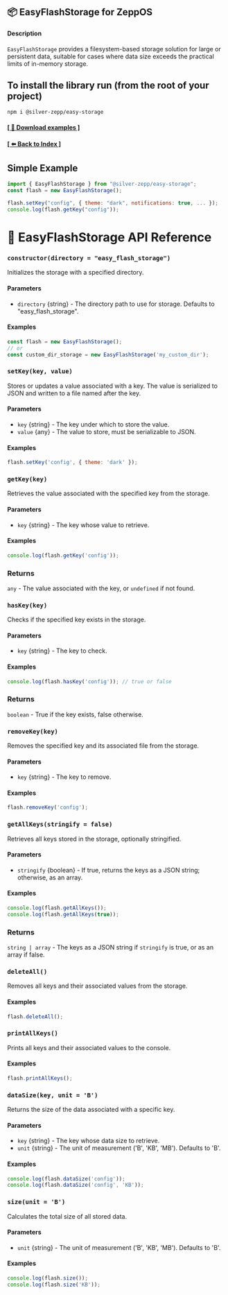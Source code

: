 ## 📦 EasyFlashStorage for ZeppOS

#### Description
`EasyFlashStorage` provides a filesystem-based storage solution for large or persistent data, suitable for cases where data size exceeds the practical limits of in-memory storage.

## To install the library run (from the root of your project)
`npm i @silver-zepp/easy-storage`

#### [[ 📁 Download examples ]](../example-apps/) 
#### [[ ⬅️ Back to Index ]](../README.md)

## Simple Example

```js
import { EasyFlashStorage } from "@silver-zepp/easy-storage";
const flash = new EasyFlashStorage();

flash.setKey("config", { theme: "dark", notifications: true, ... });
console.log(flash.getKey("config"));
```

# 📝 EasyFlashStorage API Reference

### `constructor(directory = "easy_flash_storage")`

Initializes the storage with a specified directory.

#### Parameters
- `directory` {string} - The directory path to use for storage. Defaults to "easy_flash_storage".

#### Examples
```js
const flash = new EasyFlashStorage();
// or
const custom_dir_storage = new EasyFlashStorage('my_custom_dir');
```

### `setKey(key, value)`
Stores or updates a value associated with a key. The value is serialized to JSON and written to a file named after the key.

#### Parameters
- `key` {string} - The key under which to store the value.
- `value` {any} - The value to store, must be serializable to JSON.

#### Examples
```js
flash.setKey('config', { theme: 'dark' });
```

### `getKey(key)`
Retrieves the value associated with the specified key from the storage.

#### Parameters
- `key` {string} - The key whose value to retrieve.

#### Examples
```js
console.log(flash.getKey('config'));
```

### Returns
`any` - The value associated with the key, or `undefined` if not found.

### `hasKey(key)`
Checks if the specified key exists in the storage.

#### Parameters
- `key` {string} - The key to check.

#### Examples
```js
console.log(flash.hasKey('config')); // true or false
```

### Returns
`boolean` - True if the key exists, false otherwise.

### `removeKey(key)`
Removes the specified key and its associated file from the storage.

#### Parameters
- `key` {string} - The key to remove.

#### Examples
```js
flash.removeKey('config');
```

### `getAllKeys(stringify = false)`
Retrieves all keys stored in the storage, optionally stringified.

#### Parameters
- `stringify` {boolean} - If true, returns the keys as a JSON string; otherwise, as an array.

#### Examples
```js
console.log(flash.getAllKeys());
console.log(flash.getAllKeys(true));
```

### Returns
`string | array` - The keys as a JSON string if `stringify` is true, or as an array if false.

### `deleteAll()`
Removes all keys and their associated values from the storage.

#### Examples
```js
flash.deleteAll();
```

### `printAllKeys()`
Prints all keys and their associated values to the console.

#### Examples
```js
flash.printAllKeys();
```

### `dataSize(key, unit = 'B')`
Returns the size of the data associated with a specific key.

#### Parameters
- `key` {string} - The key whose data size to retrieve.
- `unit` {string} - The unit of measurement ('B', 'KB', 'MB'). Defaults to 'B'.

#### Examples
```js
console.log(flash.dataSize('config'));
console.log(flash.dataSize('config', 'KB'));
```

### `size(unit = 'B')`
Calculates the total size of all stored data.

#### Parameters
- `unit` {string} - The unit of measurement ('B', 'KB', 'MB'). Defaults to 'B'.

#### Examples
```js
console.log(flash.size());
console.log(flash.size('KB'));
```